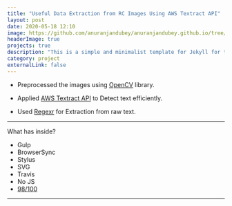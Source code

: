 ```yaml
---
title: "Useful Data Extraction from RC Images Using AWS Textract API"
layout: post
date: 2020-05-18 12:10
image: https://github.com/anuranjandubey/anuranjandubey.github.io/tree/master/assets/images/project1.png
headerImage: true
projects: true
description: "This is a simple and minimalist template for Jekyll for those who likes to eat noodles."
category: project
externalLink: false
---
```



- Preprocessed the images using [OpenCV](https://opencv-python-tutroals.readthedocs.io/en/latest/py_tutorials/py_imgproc/py_table_of_contents_imgproc/py_table_of_contents_imgproc.html) library.

- Applied [AWS Textract API](https://docs.aws.amazon.com/textract/latest/dg/what-is.html) to Detect text efficiently.

- Used [Regexr](https://regexr.com/) for Extraction from raw text.

---

What has inside?

- Gulp
- BrowserSync
- Stylus
- SVG
- Travis
- No JS
- [98/100](https://developers.google.com/speed/pagespeed/insights/?url=http%3A%2F%2Fsergiokopplin.github.io%2Findigo%2F)

---
